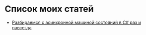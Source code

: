 # Список моих статей
* [Разбираемся с асинхронной машиной состояний в C# раз и навсегда](https://github.com/rodion-m/articles/blob/main/async_state_machine.md)
